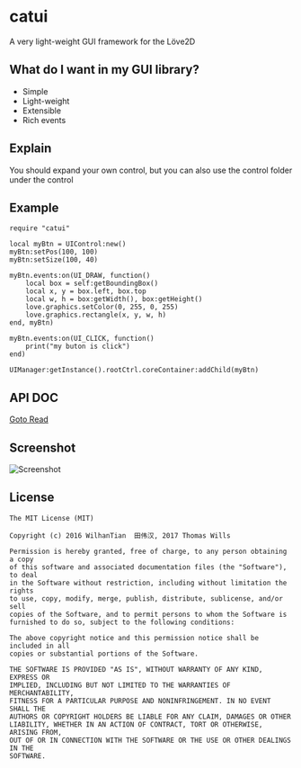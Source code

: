 # catui
A very light-weight GUI framework for the Löve2D

## What do I want in my GUI library?
+ Simple
+ Light-weight
+ Extensible
+ Rich events

## Explain
You should expand your own control, but you can also use the control folder under the control

## Example
```
require "catui"

local myBtn = UIControl:new()
myBtn:setPos(100, 100)
myBtn:setSize(100, 40)

myBtn.events:on(UI_DRAW, function()
    local box = self:getBoundingBox()
    local x, y = box.left, box.top
    local w, h = box:getWidth(), box:getHeight()
    love.graphics.setColor(0, 255, 0, 255)
    love.graphics.rectangle(x, y, w, h)
end, myBtn)

myBtn.events:on(UI_CLICK, function()
    print("my buton is click")
end)

UIManager:getInstance().rootCtrl.coreContainer:addChild(myBtn)
```

## API DOC
[Goto Read](http://htmlpreview.github.io/?https://github.com/wilhantian/catui/blob/master/doc/index.html)

## Screenshot
![Screenshot](doc/screen.jpg)

## License
    The MIT License (MIT)

    Copyright (c) 2016 WilhanTian  田伟汉, 2017 Thomas Wills

    Permission is hereby granted, free of charge, to any person obtaining a copy
    of this software and associated documentation files (the "Software"), to deal
    in the Software without restriction, including without limitation the rights
    to use, copy, modify, merge, publish, distribute, sublicense, and/or sell
    copies of the Software, and to permit persons to whom the Software is
    furnished to do so, subject to the following conditions:

    The above copyright notice and this permission notice shall be included in all
    copies or substantial portions of the Software.

    THE SOFTWARE IS PROVIDED "AS IS", WITHOUT WARRANTY OF ANY KIND, EXPRESS OR
    IMPLIED, INCLUDING BUT NOT LIMITED TO THE WARRANTIES OF MERCHANTABILITY,
    FITNESS FOR A PARTICULAR PURPOSE AND NONINFRINGEMENT. IN NO EVENT SHALL THE
    AUTHORS OR COPYRIGHT HOLDERS BE LIABLE FOR ANY CLAIM, DAMAGES OR OTHER
    LIABILITY, WHETHER IN AN ACTION OF CONTRACT, TORT OR OTHERWISE, ARISING FROM,
    OUT OF OR IN CONNECTION WITH THE SOFTWARE OR THE USE OR OTHER DEALINGS IN THE
    SOFTWARE.
